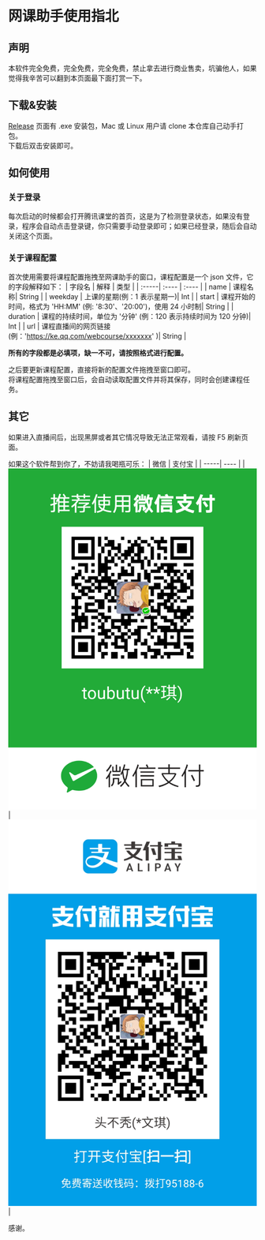 # 网课助手使用指北 

## 声明
本软件完全免费，完全免费，完全免费，禁止拿去进行商业售卖，坑骗他人，如果觉得我辛苦可以翻到本页面最下面打赏一下。

## 下载&安装
[Release](https://github.com/liuwenkiii/Tencent-Course-Helper/releases) 页面有 .exe 安装包，Mac 或 Linux 用户请 clone 本仓库自己动手打包。  
下载后双击安装即可。

## 如何使用

### 关于登录
每次启动的时候都会打开腾讯课堂的首页，这是为了检测登录状态，如果没有登录，程序会自动点击登录键，你只需要手动登录即可；如果已经登录，随后会自动关闭这个页面。

### 关于课程配置
首次使用需要将课程配置拖拽至网课助手的窗口，课程配置是一个 json 文件，它的字段解释如下：
| 字段名 | 解释 | 类型 |
| :-----| :---- | :---- |
| name | 课程名称| String |
| weekday | 上课的星期(例：1 表示星期一)| Int |
| start  | 课程开始的时间，格式为 'HH:MM' (例: '8:30'、'20:00')，使用 24 小时制| String |
| duration  | 课程的持续时间，单位为 '分钟' (例：120 表示持续时间为 120 分钟)| Int |
| url  | 课程直播间的网页链接 (例：'https://ke.qq.com/webcourse/xxxxxxx' )| String |
  
**所有的字段都是必填项，缺一不可，请按照格式进行配置。**

之后要更新课程配置，直接将新的配置文件拖拽至窗口即可。  
将课程配置拖拽至窗口后，会自动读取配置文件并将其保存，同时会创建课程任务。


## 其它

如果进入直播间后，出现黑屏或者其它情况导致无法正常观看，请按 F5 刷新页面。  

如果这个软件帮到你了，不妨请我喝瓶可乐：
| 微信 | 支付宝 |
| -----| ---- |
| ![wexin](./wechat.png) | ![alipay](./alipay.jpg) |

感谢。

